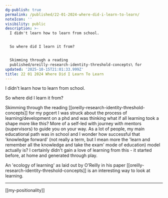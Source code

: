 ```yaml
---
dg-publish: true
permalink: /published/22-01-2024-where-did-i-learn-to-learn/
noteIcon: ''
visibility: public
description: >-
  I didn't learn how to learn from school. 


  So where did I learn it from?


  Skimming through a reading
  published/oreilly-research-identity-threshold-concepts\ for
updated: '2025-10-15T21:01:33.999Z'
title: 22 01 2024 Where Did I Learn To Learn
---
```


I didn't learn how to learn from school. 

So where did I learn it from?

Skimming through the reading [[oreilly-research-identity-threshold-concepts]] for my pgcert I was struck about the process of learning/development on a phd and was thinking what if all learning took a shape more like this? More of a self-led with journey with mentors (supervisors) to guide you on your way. As a lot of people, my main educational path was in school and I wonder how successful that 'knowledge forward' (not really a term, but I mean more the 'learn and remember all the knowledge and take the exam' mode of education) model actually is? I certainly didn't gain a love of learning from this - it started before, at home and generated through play. 

An 'ecology of learning' as laid out by O'Reilly in his paper [[oreilly-research-identity-threshold-concepts]] is an interesting way to look at learning.

--- 

[[my-positionality]]
